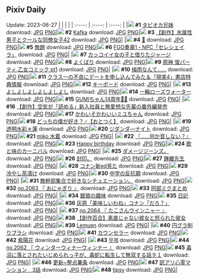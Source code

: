 ## Pixiv Daily
Update: 2023-06-27
|      |      |      |
| :----: | :----: | :----: |
|![](https://pixiv.microyu.workers.dev/c/240x480/img-master/img/2023/06/25/00/00/25/109313854_p0_master1200.jpg) **#1** [タピオカ兄妹](https://www.pixiv.net/artworks/109313854) download: [JPG](https://pixiv.microyu.workers.dev/img-original/img/2023/06/25/00/00/25/109313854_p0.jpg) [PNG](https://pixiv.microyu.workers.dev/img-original/img/2023/06/25/00/00/25/109313854_p0.png)|![](https://pixiv.microyu.workers.dev/c/240x480/img-master/img/2023/06/25/14/04/09/109316718_p0_master1200.jpg) **#2** [Kafka](https://www.pixiv.net/artworks/109316718) download: [JPG](https://pixiv.microyu.workers.dev/img-original/img/2023/06/25/14/04/09/109316718_p0.jpg) [PNG](https://pixiv.microyu.workers.dev/img-original/img/2023/06/25/14/04/09/109316718_p0.png)|![](https://pixiv.microyu.workers.dev/c/240x480/img-master/img/2023/06/25/00/04/57/109314285_p0_master1200.jpg) **#3** [【創作】氷属性男子とクールな同僚女子42](https://www.pixiv.net/artworks/109314285) download: [JPG](https://pixiv.microyu.workers.dev/img-original/img/2023/06/25/00/04/57/109314285_p0.jpg) [PNG](https://pixiv.microyu.workers.dev/img-original/img/2023/06/25/00/04/57/109314285_p0.png)|
|![](https://pixiv.microyu.workers.dev/c/240x480/img-master/img/2023/06/25/12/40/26/109327674_p0_master1200.jpg) **#4** [💎](https://www.pixiv.net/artworks/109327674) download: [JPG](https://pixiv.microyu.workers.dev/img-original/img/2023/06/25/12/40/26/109327674_p0.jpg) [PNG](https://pixiv.microyu.workers.dev/img-original/img/2023/06/25/12/40/26/109327674_p0.png)|![](https://pixiv.microyu.workers.dev/c/240x480/img-master/img/2023/06/25/12/13/21/109327115_p0_master1200.jpg) **#5** [無題](https://www.pixiv.net/artworks/109327115) download: [JPG](https://pixiv.microyu.workers.dev/img-original/img/2023/06/25/12/13/21/109327115_p0.jpg) [PNG](https://pixiv.microyu.workers.dev/img-original/img/2023/06/25/12/13/21/109327115_p0.png)|![](https://pixiv.microyu.workers.dev/c/240x480/img-master/img/2023/06/26/06/26/19/109355406_p0_master1200.jpg) **#6** [FGO奏章1・NPC「セレシェイラ」](https://www.pixiv.net/artworks/109355406) download: [JPG](https://pixiv.microyu.workers.dev/img-original/img/2023/06/26/06/26/19/109355406_p0.jpg) [PNG](https://pixiv.microyu.workers.dev/img-original/img/2023/06/26/06/26/19/109355406_p0.png)|
|![](https://pixiv.microyu.workers.dev/c/240x480/img-master/img/2023/06/25/12/00/31/109326778_p0_master1200.jpg) **#7** [カッコイイ女の子と借りたジャージ](https://www.pixiv.net/artworks/109326778) download: [JPG](https://pixiv.microyu.workers.dev/img-original/img/2023/06/25/12/00/31/109326778_p0.jpg) [PNG](https://pixiv.microyu.workers.dev/img-original/img/2023/06/25/12/00/31/109326778_p0.png)|![](https://pixiv.microyu.workers.dev/c/240x480/img-master/img/2023/06/27/07/22/23/109314018_p0_master1200.jpg) **#8** [よくばり](https://www.pixiv.net/artworks/109314018) download: [JPG](https://pixiv.microyu.workers.dev/img-original/img/2023/06/27/07/22/23/109314018_p0.jpg) [PNG](https://pixiv.microyu.workers.dev/img-original/img/2023/06/27/07/22/23/109314018_p0.png)|![](https://pixiv.microyu.workers.dev/c/240x480/img-master/img/2023/06/25/03/03/05/109318860_p0_master1200.jpg) **#9** [原神 蛍パーティ,乙女コミック pt1](https://www.pixiv.net/artworks/109318860) download: [JPG](https://pixiv.microyu.workers.dev/img-original/img/2023/06/25/03/03/05/109318860_p0.jpg) [PNG](https://pixiv.microyu.workers.dev/img-original/img/2023/06/25/03/03/05/109318860_p0.png)|
|![](https://pixiv.microyu.workers.dev/c/240x480/img-master/img/2023/06/26/09/08/19/109357413_p0_master1200.jpg) **#10** [梅雨なんて……](https://www.pixiv.net/artworks/109357413) download: [JPG](https://pixiv.microyu.workers.dev/img-original/img/2023/06/26/09/08/19/109357413_p0.jpg) [PNG](https://pixiv.microyu.workers.dev/img-original/img/2023/06/26/09/08/19/109357413_p0.png)|![](https://pixiv.microyu.workers.dev/c/240x480/img-master/img/2023/06/25/18/00/11/109335283_p0_master1200.jpg) **#11** [クラス一の不良にデートを申し込んでみた＆「現実4」書店特典情報](https://www.pixiv.net/artworks/109335283) download: [JPG](https://pixiv.microyu.workers.dev/img-original/img/2023/06/25/18/00/11/109335283_p0.jpg) [PNG](https://pixiv.microyu.workers.dev/img-original/img/2023/06/25/18/00/11/109335283_p0.png)|![](https://pixiv.microyu.workers.dev/c/240x480/img-master/img/2023/06/25/13/40/18/109328952_p0_master1200.jpg) **#12** [キーボード](https://www.pixiv.net/artworks/109328952) download: [JPG](https://pixiv.microyu.workers.dev/img-original/img/2023/06/25/13/40/18/109328952_p0.jpg) [PNG](https://pixiv.microyu.workers.dev/img-original/img/2023/06/25/13/40/18/109328952_p0.png)|
|![](https://pixiv.microyu.workers.dev/c/240x480/img-master/img/2023/06/25/18/44/54/109336660_p0_master1200.jpg) **#13** [よしよしよしよしよしよし](https://www.pixiv.net/artworks/109336660) download: [JPG](https://pixiv.microyu.workers.dev/img-original/img/2023/06/25/18/44/54/109336660_p0.jpg) [PNG](https://pixiv.microyu.workers.dev/img-original/img/2023/06/25/18/44/54/109336660_p0.png)|![](https://pixiv.microyu.workers.dev/c/240x480/img-master/img/2023/06/25/20/30/04/109340009_p0_master1200.jpg) **#14** [一輪ローズウォーター](https://www.pixiv.net/artworks/109340009) download: [JPG](https://pixiv.microyu.workers.dev/img-original/img/2023/06/25/20/30/04/109340009_p0.jpg) [PNG](https://pixiv.microyu.workers.dev/img-original/img/2023/06/25/20/30/04/109340009_p0.png)|![](https://pixiv.microyu.workers.dev/c/240x480/img-master/img/2023/06/26/18/52/47/109366967_p0_master1200.jpg) **#15** [GUMIちゃん14周年🥕💚](https://www.pixiv.net/artworks/109366967) download: [JPG](https://pixiv.microyu.workers.dev/img-original/img/2023/06/26/18/52/47/109366967_p0.jpg) [PNG](https://pixiv.microyu.workers.dev/img-original/img/2023/06/26/18/52/47/109366967_p0.png)|
|![](https://pixiv.microyu.workers.dev/c/240x480/img-master/img/2023/06/25/12/00/37/109326789_p0_master1200.jpg) **#16** [【創作】空気が「読める」新入社員と無愛想な先輩の番外編発売](https://www.pixiv.net/artworks/109326789) download: [JPG](https://pixiv.microyu.workers.dev/img-original/img/2023/06/25/12/00/37/109326789_p0.jpg) [PNG](https://pixiv.microyu.workers.dev/img-original/img/2023/06/25/12/00/37/109326789_p0.png)|![](https://pixiv.microyu.workers.dev/c/240x480/img-master/img/2023/06/25/00/01/14/109313995_p0_master1200.jpg) **#17** [かわいそかわいいミユちゃん](https://www.pixiv.net/artworks/109313995) download: [JPG](https://pixiv.microyu.workers.dev/img-original/img/2023/06/25/00/01/14/109313995_p0.jpg) [PNG](https://pixiv.microyu.workers.dev/img-original/img/2023/06/25/00/01/14/109313995_p0.png)|![](https://pixiv.microyu.workers.dev/c/240x480/img-master/img/2023/06/26/11/30/03/109359216_p0_master1200.jpg) **#18** [どっちの僕が好き？♂【おとつく】](https://www.pixiv.net/artworks/109359216) download: [JPG](https://pixiv.microyu.workers.dev/img-original/img/2023/06/26/11/30/03/109359216_p0.jpg) [PNG](https://pixiv.microyu.workers.dev/img-original/img/2023/06/26/11/30/03/109359216_p0.png)|
|![](https://pixiv.microyu.workers.dev/c/240x480/img-master/img/2023/06/25/00/00/13/109313803_p0_master1200.jpg) **#19** [透明水彩＊蓮](https://www.pixiv.net/artworks/109313803) download: [JPG](https://pixiv.microyu.workers.dev/img-original/img/2023/06/25/00/00/13/109313803_p0.jpg) [PNG](https://pixiv.microyu.workers.dev/img-original/img/2023/06/25/00/00/13/109313803_p0.png)|![](https://pixiv.microyu.workers.dev/c/240x480/img-master/img/2023/06/25/16/17/13/109332654_p0_master1200.jpg) **#20** [ジダンダ―ナイト](https://www.pixiv.net/artworks/109332654) download: [JPG](https://pixiv.microyu.workers.dev/img-original/img/2023/06/25/16/17/13/109332654_p0.jpg) [PNG](https://pixiv.microyu.workers.dev/img-original/img/2023/06/25/16/17/13/109332654_p0.png)|![](https://pixiv.microyu.workers.dev/c/240x480/img-master/img/2023/06/25/13/42/49/109329016_p0_master1200.jpg) **#21** [miko 水着](https://www.pixiv.net/artworks/109329016) download: [JPG](https://pixiv.microyu.workers.dev/img-original/img/2023/06/25/13/42/49/109329016_p0.jpg) [PNG](https://pixiv.microyu.workers.dev/img-original/img/2023/06/25/13/42/49/109329016_p0.png)|
|![](https://pixiv.microyu.workers.dev/c/240x480/img-master/img/2023/06/25/18/00/09/109335267_p0_master1200.jpg) **#22** [『......何か音しない？』](https://www.pixiv.net/artworks/109335267) download: [JPG](https://pixiv.microyu.workers.dev/img-original/img/2023/06/25/18/00/09/109335267_p0.jpg) [PNG](https://pixiv.microyu.workers.dev/img-original/img/2023/06/25/18/00/09/109335267_p0.png)|![](https://pixiv.microyu.workers.dev/c/240x480/img-master/img/2023/06/26/01/16/37/109351132_p0_master1200.jpg) **#23** [Happy birthday](https://www.pixiv.net/artworks/109351132) download: [JPG](https://pixiv.microyu.workers.dev/img-original/img/2023/06/26/01/16/37/109351132_p0.jpg) [PNG](https://pixiv.microyu.workers.dev/img-original/img/2023/06/26/01/16/37/109351132_p0.png)|![](https://pixiv.microyu.workers.dev/c/240x480/img-master/img/2023/06/25/19/11/01/109337467_p0_master1200.jpg) **#24** [歌と味のカーニバル](https://www.pixiv.net/artworks/109337467) download: [JPG](https://pixiv.microyu.workers.dev/img-original/img/2023/06/25/19/11/01/109337467_p0.jpg) [PNG](https://pixiv.microyu.workers.dev/img-original/img/2023/06/25/19/11/01/109337467_p0.png)|
|![](https://pixiv.microyu.workers.dev/c/240x480/img-master/img/2023/06/26/19/21/33/109367147_p0_master1200.jpg) **#25** [ダメージジーンズ。](https://www.pixiv.net/artworks/109367147) download: [JPG](https://pixiv.microyu.workers.dev/img-original/img/2023/06/26/19/21/33/109367147_p0.jpg) [PNG](https://pixiv.microyu.workers.dev/img-original/img/2023/06/26/19/21/33/109367147_p0.png)|![](https://pixiv.microyu.workers.dev/c/240x480/img-master/img/2023/06/26/09/39/17/109352487_p0_master1200.jpg) **#26** [封印。](https://www.pixiv.net/artworks/109352487) download: [JPG](https://pixiv.microyu.workers.dev/img-original/img/2023/06/26/09/39/17/109352487_p0.jpg) [PNG](https://pixiv.microyu.workers.dev/img-original/img/2023/06/26/09/39/17/109352487_p0.png)|![](https://pixiv.microyu.workers.dev/c/240x480/img-master/img/2023/06/26/01/26/23/109351387_p0_master1200.jpg) **#27** [鍾離先生](https://www.pixiv.net/artworks/109351387) download: [JPG](https://pixiv.microyu.workers.dev/img-original/img/2023/06/26/01/26/23/109351387_p0.jpg) [PNG](https://pixiv.microyu.workers.dev/img-original/img/2023/06/26/01/26/23/109351387_p0.png)|
|![](https://pixiv.microyu.workers.dev/c/240x480/img-master/img/2023/06/25/09/57/00/109323129_p0_master1200.jpg) **#28** [コナン新ed見た](https://www.pixiv.net/artworks/109323129) download: [JPG](https://pixiv.microyu.workers.dev/img-original/img/2023/06/25/09/57/00/109323129_p0.jpg) [PNG](https://pixiv.microyu.workers.dev/img-original/img/2023/06/25/09/57/00/109323129_p0.png)|![](https://pixiv.microyu.workers.dev/c/240x480/img-master/img/2023/06/26/20/42/15/109369858_p0_master1200.jpg) **#29** [冷やし茶漬け](https://www.pixiv.net/artworks/109369858) download: [JPG](https://pixiv.microyu.workers.dev/img-original/img/2023/06/26/20/42/15/109369858_p0.jpg) [PNG](https://pixiv.microyu.workers.dev/img-original/img/2023/06/26/20/42/15/109369858_p0.png)|![](https://pixiv.microyu.workers.dev/c/240x480/img-master/img/2023/06/25/00/07/39/109314419_p0_master1200.jpg) **#30** [中学の反抗期](https://www.pixiv.net/artworks/109314419) download: [JPG](https://pixiv.microyu.workers.dev/img-original/img/2023/06/25/00/07/39/109314419_p0.jpg) [PNG](https://pixiv.microyu.workers.dev/img-original/img/2023/06/25/00/07/39/109314419_p0.png)|
|![](https://pixiv.microyu.workers.dev/c/240x480/img-master/img/2023/06/25/12/30/01/109327438_p0_master1200.jpg) **#31** [敵幹部集合で好きなシチュエーション。](https://www.pixiv.net/artworks/109327438) download: [JPG](https://pixiv.microyu.workers.dev/img-original/img/2023/06/25/12/30/01/109327438_p0.jpg) [PNG](https://pixiv.microyu.workers.dev/img-original/img/2023/06/25/12/30/01/109327438_p0.png)|![](https://pixiv.microyu.workers.dev/c/240x480/img-master/img/2023/06/25/13/18/47/109328518_p0_master1200.jpg) **#32** [no.2063 『 おにゃぎり 』](https://www.pixiv.net/artworks/109328518) download: [JPG](https://pixiv.microyu.workers.dev/img-original/img/2023/06/25/13/18/47/109328518_p0.jpg) [PNG](https://pixiv.microyu.workers.dev/img-original/img/2023/06/25/13/18/47/109328518_p0.png)|![](https://pixiv.microyu.workers.dev/c/240x480/img-master/img/2023/06/25/13/24/06/109328617_p0_master1200.jpg) **#33** [阿部ミクまとめ](https://www.pixiv.net/artworks/109328617) download: [JPG](https://pixiv.microyu.workers.dev/img-original/img/2023/06/25/13/24/06/109328617_p0.jpg) [PNG](https://pixiv.microyu.workers.dev/img-original/img/2023/06/25/13/24/06/109328617_p0.png)|
|![](https://pixiv.microyu.workers.dev/c/240x480/img-master/img/2023/06/25/20/38/36/109340337_p0_master1200.jpg) **#34** [銀狼の趣味](https://www.pixiv.net/artworks/109340337) download: [JPG](https://pixiv.microyu.workers.dev/img-original/img/2023/06/25/20/38/36/109340337_p0.jpg) [PNG](https://pixiv.microyu.workers.dev/img-original/img/2023/06/25/20/38/36/109340337_p0.png)|![](https://pixiv.microyu.workers.dev/c/240x480/img-master/img/2023/06/25/19/20/06/109337736_p0_master1200.jpg) **#35** [日記](https://www.pixiv.net/artworks/109337736) download: [JPG](https://pixiv.microyu.workers.dev/img-original/img/2023/06/25/19/20/06/109337736_p0.jpg) [PNG](https://pixiv.microyu.workers.dev/img-original/img/2023/06/25/19/20/06/109337736_p0.png)|![](https://pixiv.microyu.workers.dev/c/240x480/img-master/img/2023/06/26/12/34/39/109360321_p0_master1200.jpg) **#36** [灰原「美味しいわね」コナン「だろ？」](https://www.pixiv.net/artworks/109360321) download: [JPG](https://pixiv.microyu.workers.dev/img-original/img/2023/06/26/12/34/39/109360321_p0.jpg) [PNG](https://pixiv.microyu.workers.dev/img-original/img/2023/06/26/12/34/39/109360321_p0.png)|
|![](https://pixiv.microyu.workers.dev/c/240x480/img-master/img/2023/06/26/13/15/27/109360975_p0_master1200.jpg) **#37** [no.2064 『 たこさんウインニャー 』](https://www.pixiv.net/artworks/109360975) download: [JPG](https://pixiv.microyu.workers.dev/img-original/img/2023/06/26/13/15/27/109360975_p0.jpg) [PNG](https://pixiv.microyu.workers.dev/img-original/img/2023/06/26/13/15/27/109360975_p0.png)|![](https://pixiv.microyu.workers.dev/c/240x480/img-master/img/2023/06/25/08/18/28/109322736_p0_master1200.jpg) **#38** [【創作百合】素直じゃない彼女と怒られた彼女](https://www.pixiv.net/artworks/109322736) download: [JPG](https://pixiv.microyu.workers.dev/img-original/img/2023/06/25/08/18/28/109322736_p0.jpg) [PNG](https://pixiv.microyu.workers.dev/img-original/img/2023/06/25/08/18/28/109322736_p0.png)|![](https://pixiv.microyu.workers.dev/c/240x480/img-master/img/2023/06/25/00/41/36/109315689_p0_master1200.jpg) **#39** [Lemuen](https://www.pixiv.net/artworks/109315689) download: [JPG](https://pixiv.microyu.workers.dev/img-original/img/2023/06/25/00/41/36/109315689_p0.jpg) [PNG](https://pixiv.microyu.workers.dev/img-original/img/2023/06/25/00/41/36/109315689_p0.png)|
|![](https://pixiv.microyu.workers.dev/c/240x480/img-master/img/2023/06/25/08/00/13/109322493_p0_master1200.jpg) **#40** [円グラ削りブラシ](https://www.pixiv.net/artworks/109322493) download: [JPG](https://pixiv.microyu.workers.dev/img-original/img/2023/06/25/08/00/13/109322493_p0.jpg) [PNG](https://pixiv.microyu.workers.dev/img-original/img/2023/06/25/08/00/13/109322493_p0.png)|![](https://pixiv.microyu.workers.dev/c/240x480/img-master/img/2023/06/25/14/17/31/109329751_p0_master1200.jpg) **#41** [カウンセラー](https://www.pixiv.net/artworks/109329751) download: [JPG](https://pixiv.microyu.workers.dev/img-original/img/2023/06/25/14/17/31/109329751_p0.jpg) [PNG](https://pixiv.microyu.workers.dev/img-original/img/2023/06/25/14/17/31/109329751_p0.png)|![](https://pixiv.microyu.workers.dev/c/240x480/img-master/img/2023/06/26/00/00/59/109348575_p0_master1200.jpg) **#42** [紫陽花](https://www.pixiv.net/artworks/109348575) download: [JPG](https://pixiv.microyu.workers.dev/img-original/img/2023/06/26/00/00/59/109348575_p0.jpg) [PNG](https://pixiv.microyu.workers.dev/img-original/img/2023/06/26/00/00/59/109348575_p0.png)|
|![](https://pixiv.microyu.workers.dev/c/240x480/img-master/img/2023/06/26/01/08/34/109350940_p0_master1200.jpg) **#43** [무제](https://www.pixiv.net/artworks/109350940) download: [JPG](https://pixiv.microyu.workers.dev/img-original/img/2023/06/26/01/08/34/109350940_p0.jpg) [PNG](https://pixiv.microyu.workers.dev/img-original/img/2023/06/26/01/08/34/109350940_p0.png)|![](https://pixiv.microyu.workers.dev/c/240x480/img-master/img/2023/06/25/12/06/03/109326961_p0_master1200.jpg) **#44** [no.2062 『 ウィンターウィナーウィンナー 』](https://www.pixiv.net/artworks/109326961) download: [JPG](https://pixiv.microyu.workers.dev/img-original/img/2023/06/25/12/06/03/109326961_p0.jpg) [PNG](https://pixiv.microyu.workers.dev/img-original/img/2023/06/25/12/06/03/109326961_p0.png)|![](https://pixiv.microyu.workers.dev/c/240x480/img-master/img/2023/06/25/19/10/30/109337451_p0_master1200.jpg) **#45** [毒沼に落とされたいじめられっ子が、毒蛇に転生して無双する話９１](https://www.pixiv.net/artworks/109337451) download: [JPG](https://pixiv.microyu.workers.dev/img-original/img/2023/06/25/19/10/30/109337451_p0.jpg) [PNG](https://pixiv.microyu.workers.dev/img-original/img/2023/06/25/19/10/30/109337451_p0.png)|
|![](https://pixiv.microyu.workers.dev/c/240x480/img-master/img/2023/06/25/00/38/18/109315592_p0_master1200.jpg) **#46** [更新~整点薯条](https://www.pixiv.net/artworks/109315592) download: [JPG](https://pixiv.microyu.workers.dev/img-original/img/2023/06/25/00/38/18/109315592_p0.jpg) [PNG](https://pixiv.microyu.workers.dev/img-original/img/2023/06/25/00/38/18/109315592_p0.png)|![](https://pixiv.microyu.workers.dev/c/240x480/img-master/img/2023/06/25/11/45/48/109326407_p0_master1200.jpg) **#47** [訳アリ心霊マンション　3話](https://www.pixiv.net/artworks/109326407) download: [JPG](https://pixiv.microyu.workers.dev/img-original/img/2023/06/25/11/45/48/109326407_p0.jpg) [PNG](https://pixiv.microyu.workers.dev/img-original/img/2023/06/25/11/45/48/109326407_p0.png)|![](https://pixiv.microyu.workers.dev/c/240x480/img-master/img/2023/06/25/12/02/24/109326873_p0_master1200.jpg) **#48** [tipsy](https://www.pixiv.net/artworks/109326873) download: [JPG](https://pixiv.microyu.workers.dev/img-original/img/2023/06/25/12/02/24/109326873_p0.jpg) [PNG](https://pixiv.microyu.workers.dev/img-original/img/2023/06/25/12/02/24/109326873_p0.png)|
